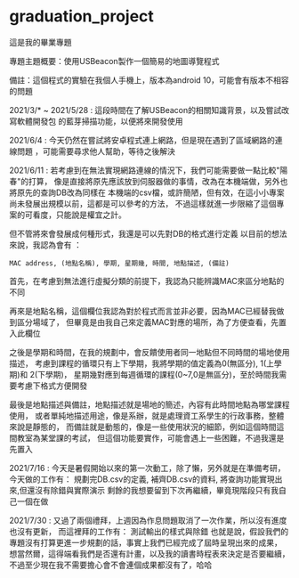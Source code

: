 # graduation_project
這是我的畢業專題

專題主題概要：使用USBeacon製作一個簡易的地圖導覽程式

備註：這個程式的實驗在我個人手機上，版本為android 10，可能會有版本不相容的問題

2021/3/* ~ 2021/5/28 : 這段時間在了解USBeacon的相關知識背景，以及嘗試改寫軟體開發包
的藍芽掃描功能，以便將來開發使用

2021/6/4 : 今天仍然在嘗試將安卓程式連上網路，但是現在遇到了區域網路的連線問題
，可能需要尋求他人幫助，等待之後解決

2021/6/11 : 若考慮到在無法實現網路連線的情況下，我們可能需要做一點比較"陽春"的打算，
像是直接將原先應該放到伺服器做的事情，改為在本機端做，另外也將原先的查詢DB改為同樣在
本機端的csv檔，或許簡陋，但有效，在這小小專案尚未發展出規模以前，這都是可以參考的方法，
不過這樣就進一步限縮了這個專案的可看度，只能說是權宜之計。

但不管將來會發展成何種形式，我還是可以先對DB的格式進行定義
以目前的想法來說，我認為會有 ：

	MAC address, (地點名稱), 學期, 星期幾, 時間, 地點描述, (備註)
首先，在考慮到無法進行虛擬分類的前提下，我認為只能辨識MAC來區分地點的不同

再來是地點名稱，這個欄位我認為對於程式而言並非必要，因為MAC已經替我做到區分場域了，
但畢竟是由我自己來定義MAC對應的場所，為了方便查看，先置入此欄位

之後是學期和時間，在我的規劃中，會反饋使用者同一地點但不同時間的場地使用描述，
考慮到課程的循環只有上下學期，我將學期的值定義為0(無區分), 1(上學期)和 2(下學期)，
星期幾對應到每週循環的課程(0~7,0是無區分)，至於時間我需要考慮下格式方便開發

最後是地點描述與備註，地點描述就是場地的簡述，內容有此時間地點為哪堂課程使用，
或者單純地描述用途，像是系辦，就是處理資工系學生的行政事務，整體來說是靜態的，
而備註就是動態的，像是一些使用狀況的細節，例如這個時間這間教室為某堂課的考試，
但這個功能要實作，可能會遇上一些困難，不過我還是先置入

2021/7/16 : 今天是暑假開始以來的第一次動工，除了懶，另外就是在準備考研，
今天做的工作有：
	規劃完DB.csv的定義,
	補齊DB.csv的資料,
	將查詢功能實現出來,但還沒有除錯與實際演示
剩餘的我想要留到下次再繼續，畢竟現階段只有我自己一個在做


2021/7/30 : 又過了兩個禮拜，上週因為作息問題取消了一次作業，所以沒有進度也沒有更新，
而這裡拜的工作有：
	測試輸出的樣式與除錯
也就是說，假設我們的專題沒有打算更進一步規劃的話，事實上我們已經完成了屆時呈現出來的成果，
想當然爾，這得端看我們是否還有計畫，以及我的讀書時程表來決定是否要繼續，
不過至少現在我不需要擔心會不會連個成果都沒有了，哈哈

